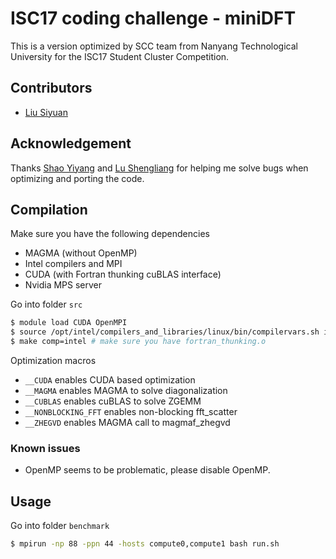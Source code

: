 # ISC17 coding challenge - miniDFT

This is a version optimized by SCC team from Nanyang Technological University for the ISC17 Student Cluster Competition.

## Contributors

- [Liu Siyuan](https://github.com/koallen)

## Acknowledgement

Thanks [Shao Yiyang](https://github.com/Allen-Shao) and [Lu Shengliang](https://github.com/lushl9301) for helping me solve bugs when optimizing and porting the code.

## Compilation

Make sure you have the following dependencies

- MAGMA (without OpenMP)
- Intel compilers and MPI
- CUDA (with Fortran thunking cuBLAS interface)
- Nvidia MPS server

Go into folder `src`

```bash
$ module load CUDA OpenMPI
$ source /opt/intel/compilers_and_libraries/linux/bin/compilervars.sh intel64
$ make comp=intel # make sure you have fortran_thunking.o
```

Optimization macros

- `__CUDA` enables CUDA based optimization
- `__MAGMA` enables MAGMA to solve diagonalization
- `__CUBLAS` enables cuBLAS to solve ZGEMM
- `__NONBLOCKING_FFT` enables non-blocking fft_scatter
- `__ZHEGVD` enables MAGMA call to magmaf_zhegvd

### Known issues

- OpenMP seems to be problematic, please disable OpenMP.

## Usage

Go into folder `benchmark`

```bash
$ mpirun -np 88 -ppn 44 -hosts compute0,compute1 bash run.sh
```
